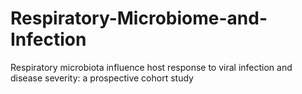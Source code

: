 # Respiratory-Microbiome-and-Infection
Respiratory microbiota influence host response to viral infection and disease severity: a prospective cohort study
